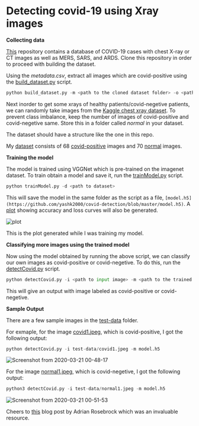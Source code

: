# Detecting covid-19 using Xray images

**Collecting data**

[This](https://github.com/ieee8023/covid-chestxray-dataset) repository contains a database of COVID-19 cases with chest X-ray or CT images as well as MERS, SARS, and ARDS. Clone this repository in order to proceed with building the dataset.

Using the *metadata.csv*, extract all images which are covid-positive using the [build_dataset.py](https://github.com/yashk2000/covid-detection/blob/master/build_dataset.py) script. 

```python
python build_dataset.py -m <path to the cloned dataset folder> -o <path to where you want the output stored>
```

Next inorder to get some xrays of healthy patients/covid-negetive patients, we can randomly take images from the [Kaggle chest xray dataset](https://www.kaggle.com/paultimothymooney/chest-xray-pneumonia). To prevent class imbalance, keep the number of images of covid-positive and covid-negetive same. Store this in a folder called *normal* in your dataset.

The dataset should have a structure like the one in this repo. 

My [dataset](https://github.com/yashk2000/covid-detection/tree/master/dataset) consists of 68 [covid-positive](https://github.com/yashk2000/covid-detection/tree/master/dataset/covid) images and 70 [normal](https://github.com/yashk2000/covid-detection/tree/master/dataset/normal) images.

**Training the model**

The model is trained using VGGNet which is pre-trained on the imagenet dataset. To train obtain a model and save it, run the [trainModel.py](https://github.com/yashk2000/covid-detection/blob/master/trainModel.py) script. 

```python
python trainModel.py -d <path to dataset>
```

This will save the model in the same folder as the  script as a file, `[model.h5](https://github.com/yashk2000/covid-detection/blob/master/model.h5)`. A [plot](https://github.com/yashk2000/covid-detection/blob/master/plot.png) showing accuracy and loss curves will also be generated.  

![plot](https://user-images.githubusercontent.com/41234408/77198206-88f8ae80-6b0c-11ea-8f46-7dd74b4c5a78.png)

This is the plot generated while I was training my model. 

**Classifying more images using the trained model**

Now using the model obtained by running the above script, we can classify our own images as covid-positive or covid-negetive. To do this, run the [detectCovid.py](https://github.com/yashk2000/covid-detection/blob/master/detectCovid.py) script. 

```python
python detectCovid.py -i <path to input image> -m <path to the trained model>
```

This will give an output with image labeled as covid-positive or covid-negetive.

**Sample Output**

There are a few sample images in the [test-data](https://github.com/yashk2000/covid-detection/tree/master/test-data) folder. 

For exmaple, for the image [covid1.jpeg](https://github.com/yashk2000/covid-detection/blob/master/test-data/covid1.jpeg), which is covid-positive, I got the following output:

```python
python detectCovid.py -i test-data/covid1.jpeg -m model.h5
```

![Screenshot from 2020-03-21 00-48-17](https://user-images.githubusercontent.com/41234408/77198931-f0632e00-6b0d-11ea-8233-1c52cad25b30.png)


For the image [normal1.jpeg](https://github.com/yashk2000/covid-detection/blob/master/test-data/normal1.jpeg), which is covid-negetive, I got the following output:

```python
python3 detectCovid.py -i test-data/normal1.jpeg -m model.h5
```

![Screenshot from 2020-03-21 00-51-53](https://user-images.githubusercontent.com/41234408/77199111-4fc13e00-6b0e-11ea-95a5-224b0e78d2fa.png)

Cheers to [this](https://www.pyimagesearch.com/2020/03/16/detecting-covid-19-in-x-ray-images-with-keras-tensorflow-and-deep-learning/) blog post by Adrian Rosebrock which was an invaluable resource. 
